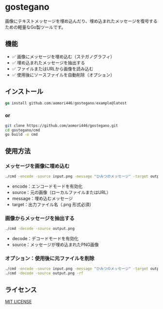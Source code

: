 # gostegano 

画像にテキストメッセージを埋め込んだり、埋め込まれたメッセージを復号するための軽量なGo製ツールです。

## 機能

- ✅ 画像にメッセージを埋め込む（ステガノグラフィ）
- ✅ 埋め込まれたメッセージを抽出する
- ✅ ファイルまたはURLから画像を読み込む
- ✅ 使用後にソースファイルを自動削除（オプション）

## インストール

```go
go install github.com/aomori446/gostegano/example@latest
```
### or

```bash
git clone https://github.com/aomori446/gostegano.git
cd gostegano/cmd
go build -o cmd
```

## 使用方法

### メッセージを画像に埋め込む

```bash
./cmd -encode -source input.png -message "ひみつのメッセージ" -target output.png
```
- encode：エンコードモードを有効化
- source：元の画像（ローカルファイルまたはURL）
- message：埋め込むメッセージ
- target：出力ファイル名（.png 形式必須）

### 画像からメッセージを抽出する

```bash
./cmd -decode -source output.png
```

- decode：デコードモードを有効化
- source：メッセージが埋め込まれたPNG画像

### オプション：使用後に元ファイルを削除
```bash
./cmd -encode -source input.png -message "ひみつのメッセージ" -target output.png -rf
./cmd -decode -source output.png -rf
```

## ライセンス
[MIT LICENSE](https://github.com/aomori446/gostegano/blob/main/LICENSE)
